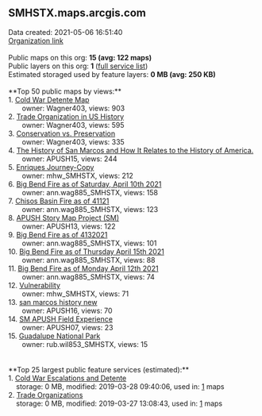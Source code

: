 <h2>SMHSTX.maps.arcgis.com</h2> Data created: 2021-05-06 16:51:40 <br /><a target='new' href='https://SMHSTX.maps.arcgis.com'>Organization link</a><br /><br />Public maps on this org: <b>15 (avg: 122 maps)</b><br />Public layers on this org: <b>1 </b>(<a target='new' href='https://services.arcgis.com/SdS4egJKV9C7aXNg/ArcGIS/rest/services'>full service list</a>)<br />Estimated storaged used by feature layers: <b>0 MB (avg: 250 KB)</b><br /><br />**Top 50 public maps by views:**<br />  1. <a target='new' href='https://www.arcgis.com/home/item.html?id=888e8ea532ab45ac9c5a70ee4c440d09'>Cold War Detente Map</a> <br />  &nbsp;&nbsp;&nbsp;&nbsp; &nbsp;&nbsp;owner: Wagner403, views: 903<br />  2. <a target='new' href='https://www.arcgis.com/home/item.html?id=464577f5bb6f429ab9d19c281a3ab602'>Trade Organization in US History</a> <br />  &nbsp;&nbsp;&nbsp;&nbsp; &nbsp;&nbsp;owner: Wagner403, views: 595<br />  3. <a target='new' href='https://www.arcgis.com/home/item.html?id=a09cb55cc9bf4274922418694d4a1b40'>Conservation vs. Preservation</a> <br />  &nbsp;&nbsp;&nbsp;&nbsp; &nbsp;&nbsp;owner: Wagner403, views: 335<br />  4. <a target='new' href='https://www.arcgis.com/home/item.html?id=0eef43a088c94bf5a699a877c9a7bdcd'>The History of San Marcos and How It Relates to the History of America.</a> <br />  &nbsp;&nbsp;&nbsp;&nbsp; &nbsp;&nbsp;owner: APUSH15, views: 244<br />  5. <a target='new' href='https://www.arcgis.com/home/item.html?id=468f4b1f44064737a74127126d8adeb6'>Enriques Journey-Copy</a> <br />  &nbsp;&nbsp;&nbsp;&nbsp; &nbsp;&nbsp;owner: mhw_SMHSTX, views: 212<br />  6. <a target='new' href='https://www.arcgis.com/home/item.html?id=da55eb6e75514099a148c1022d4e01f9'>Big Bend Fire as of Saturday, April 10th 2021</a> <br />  &nbsp;&nbsp;&nbsp;&nbsp; &nbsp;&nbsp;owner: ann.wag885_SMHSTX, views: 158<br />  7. <a target='new' href='https://www.arcgis.com/home/item.html?id=3e858916f69a44478c315584823699ec'>Chisos Basin Fire as of 41121</a> <br />  &nbsp;&nbsp;&nbsp;&nbsp; &nbsp;&nbsp;owner: ann.wag885_SMHSTX, views: 123<br />  8. <a target='new' href='https://www.arcgis.com/home/item.html?id=e3f19c6f019e4a2bbf5d3d3f080096ec'>APUSH Story Map Project (SM)</a> <br />  &nbsp;&nbsp;&nbsp;&nbsp; &nbsp;&nbsp;owner: APUSH13, views: 122<br />  9. <a target='new' href='https://www.arcgis.com/home/item.html?id=e1f51ec1c92d4b499d9bc2d2d85fbd7c'>Big Bend Fire as of 4132021</a> <br />  &nbsp;&nbsp;&nbsp;&nbsp; &nbsp;&nbsp;owner: ann.wag885_SMHSTX, views: 101<br />  10. <a target='new' href='https://www.arcgis.com/home/item.html?id=f28c0a746dda4b3b88fb549ba439657e'>Big Bend Fire as of Thursday April 15th 2021</a> <br />  &nbsp;&nbsp;&nbsp;&nbsp; &nbsp;&nbsp;owner: ann.wag885_SMHSTX, views: 88<br />  11. <a target='new' href='https://www.arcgis.com/home/item.html?id=a8ea5c142b4f4fdb930c78ea6ca4fd3f'>Big Bend Fire as of Monday April 12th 2021</a> <br />  &nbsp;&nbsp;&nbsp;&nbsp; &nbsp;&nbsp;owner: ann.wag885_SMHSTX, views: 74<br />  12. <a target='new' href='https://www.arcgis.com/home/item.html?id=49688e6197dd45609c402fe2f3ac226c'>Vulnerability</a> <br />  &nbsp;&nbsp;&nbsp;&nbsp; &nbsp;&nbsp;owner: mhw_SMHSTX, views: 71<br />  13. <a target='new' href='https://www.arcgis.com/home/item.html?id=24281b4d3b8f4281ae266c2679194add'>san marcos history new</a> <br />  &nbsp;&nbsp;&nbsp;&nbsp; &nbsp;&nbsp;owner: APUSH16, views: 70<br />  14. <a target='new' href='https://www.arcgis.com/home/item.html?id=8a5b2943d1de421c9d6f3b69140181c6'>SM APUSH Field Experience</a> <br />  &nbsp;&nbsp;&nbsp;&nbsp; &nbsp;&nbsp;owner: APUSH07, views: 23<br />  15. <a target='new' href='https://www.arcgis.com/home/item.html?id=1b852000baaf4501aacdea893c6966b0'>Guadalupe National Park</a> <br />  &nbsp;&nbsp;&nbsp;&nbsp; &nbsp;&nbsp;owner: rub.wil853_SMHSTX, views: 15<br /><br /><br />**Top 25 largest public feature services (estimated):**<br /> 1. <a target='new' href='https://www.arcgis.com/home/item.html?id=f53835728cfb499087624335f67fac73'>Cold War Escalations and Detente</a><br /> &nbsp;&nbsp;&nbsp;&nbsp;storage: 0 MB, modified: 2019-03-28 09:40:06,  used in: <a target='new' href='https://ed-ind-tb.s3-us-west-1.amazonaws.com/ADI/f53835728cfb499087624335f67fac73.html'> 1</a> maps<br /> 2. <a target='new' href='https://www.arcgis.com/home/item.html?id=88ca47ce841e4ad288e8fe5dfd7989e4'>Trade Organizations</a><br /> &nbsp;&nbsp;&nbsp;&nbsp;storage: 0 MB, modified: 2019-03-27 13:08:43,  used in: <a target='new' href='https://ed-ind-tb.s3-us-west-1.amazonaws.com/ADI/88ca47ce841e4ad288e8fe5dfd7989e4.html'> 1</a> maps<br />